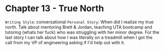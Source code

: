 # Chapter 13 - True North

`Writing Style`: conversational
`Personal Story`: When did I realize my true north. Talk about mentoring Brett & Jordan, teaching UTA bootcamp and tutoring (whats her fuck) who was struggling with her minor degree. For the last story I can talk about how I was literally on a treadmill when I got the call from my VP of engineering asking if I'd help out with it.
